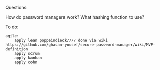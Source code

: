 Questions:

How do password managers work?
What hashing function to use?

To do:

    agile:
        apply lean poppeindieck//// done via wiki https://github.com/ghasan-yousef/secure-password-manager/wiki/MVP-definition
        apply scrum
        apply kanban
        apply cohn



